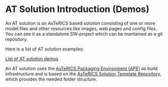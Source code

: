 # AT Solution Introduction (Demos)

An AT solution is an AsTeRICS based solution consisting of one or more model files and other resources like images, web pages and config files. You can see it as a standalone SW-project which can be mantained as a git repository.

Here is a list of AT solution examples:

[List of AT solution demos](http://asterics.github.io/AsTeRICS/webapps/startpage/index.html#submenuSolutionDemos)

An AT solution uses the [AsTeRICS Packaging Environment (APE)](./APE.md) as build infrastructure and is based on the [AsTeRICS Solution Template Repository](https://github.com/asterics/asterics-solution-template), which provides the needed folder structure.
